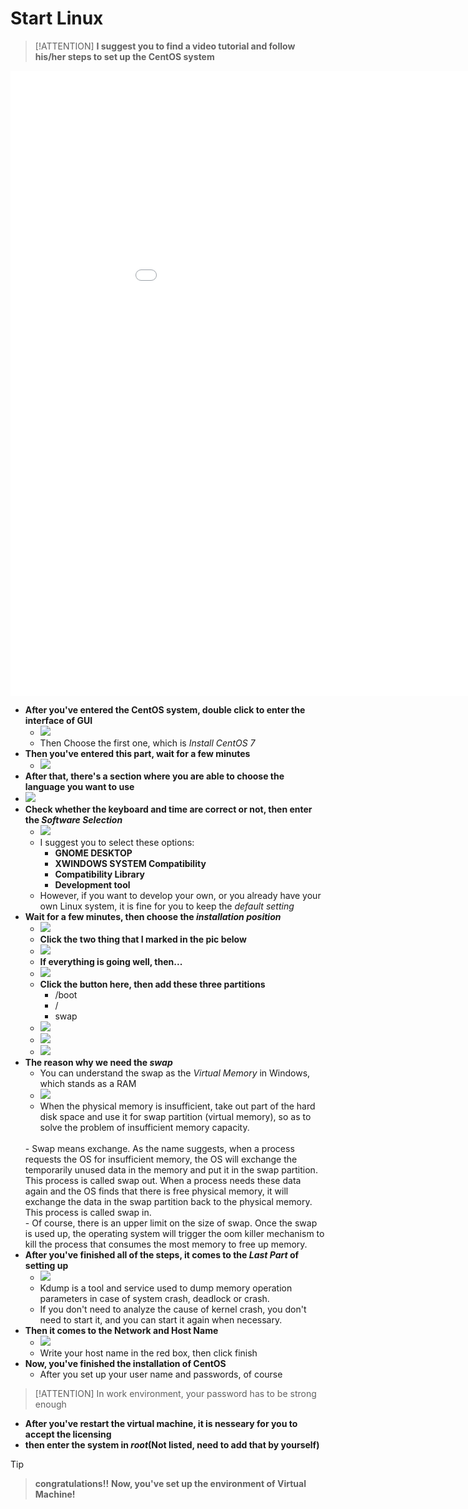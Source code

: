 # Start Linux
> [!ATTENTION]
> **I suggest you to find a video tutorial and follow his/her steps to set up the CentOS system**


<iframe src="//player.bilibili.com/player.html?aid=583873963&bvid=BV16z4y1D7Lz&cid=210671917&page=1" width="1000" height="1000" scrolling="no" border="0" frameborder="no" framespacing="0" allowfullscreen="true"> </iframe>

- **After you've entered the CentOS system, double click to enter the interface of GUI**
  - ![](7.png)
  - Then Choose the first one, which is _Install CentOS 7_
- **Then you've entered this part, wait for a few minutes**
  - ![](8.png)
- **After that, there's a section where you are able to choose the language you want to use**
- ![](9.png)
- **Check whether the keyboard and time are correct or not, then enter the _Software Selection_**
  - ![](10.png)
  - I suggest you to select these options:
    - **GNOME DESKTOP**
    - **XWINDOWS SYSTEM Compatibility**
    - **Compatibility Library**
    - **Development tool**
  - However, if you want to develop your own, or you already have your own Linux system, it is fine for you to keep the _default setting_
- **Wait for a few minutes, then choose the _installation position_**
  - ![](11.png)
  - **Click the two thing that I marked in the pic below**
  - ![](12.png)
  - **If everything is going well, then...**
  - ![](13.png)
  - **Click the button here, then add these three partitions**
    - /boot
    - /
    - swap
  - ![](a.png)
  - ![](b.png)
  - ![](c.png)
- **The reason why we need the _swap_**
  - You can understand the swap as the _Virtual Memory_ in Windows, which stands as a RAM
  - ![](d.png)
  - When the physical memory is insufficient, take out part of the hard disk space and use it for swap partition (virtual memory), so as to solve the problem of insufficient memory capacity.
  </br>
  - Swap means exchange. As the name suggests, when a process requests the OS for insufficient memory, the OS will exchange the temporarily unused data in the memory and put it in the swap partition. This process is called swap out. When a process needs these data again and the OS finds that there is free physical memory, it will exchange the data in the swap partition back to the physical memory. This process is called swap in.
  </br>
  - Of course, there is an upper limit on the size of swap. Once the swap is used up, the operating system will trigger the oom killer mechanism to kill the process that consumes the most memory to free up memory.
- **After you've finished all of the steps, it comes to the _Last Part_ of setting up**
  - ![](14.png)
  - Kdump is a tool and service used to dump memory operation parameters in case of system crash, deadlock or crash. 
  - If you don't need to analyze the cause of kernel crash, you don't need to start it, and you can start it again when necessary.
- **Then it comes to the Network and Host Name**
  - ![](e.png)
  - Write your host name in the red box, then click finish
- **Now, you've finished the installation of CentOS**
  - After you set up your user name and passwords, of course
> [!ATTENTION]
> In work environment, your password has to be strong enough

- **After you've restart the virtual machine, it is nesseary for you to accept the licensing**
- **then enter the system in _root_(Not listed, need to add that by yourself)**
  
> [!TIP]
> > **congratulations!!**
> **Now, you've set up the environment of Virtual Machine!**
